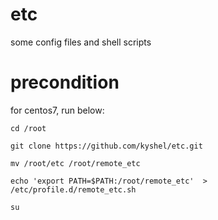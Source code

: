 


# etc
some config files and shell scripts


# precondition
for centos7, run below:
```
cd /root

git clone https://github.com/kyshel/etc.git

mv /root/etc /root/remote_etc

echo 'export PATH=$PATH:/root/remote_etc'  > /etc/profile.d/remote_etc.sh

su

```
